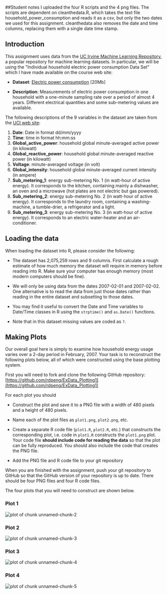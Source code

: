 ##Student notes
I uploaded the four R scripts and the 4 png files. The scripts are dependent on cleanthedata.R, which takes the text file household_power_consumption
and reads it as a csv, but only the two dates we used for this assignment. cleanthedata also removes the date and time columns, replacing them with a single date time stamp.


## Introduction

This assignment uses data from
the <a href="http://archive.ics.uci.edu/ml/">UC Irvine Machine
Learning Repository</a>, a popular repository for machine learning
datasets. In particular, we will be using the "Individual household
electric power consumption Data Set" which I have made available on
the course web site:


* <b>Dataset</b>: <a href="https://d396qusza40orc.cloudfront.net/exdata%2Fdata%2Fhousehold_power_consumption.zip">Electric power consumption</a> [20Mb]

* <b>Description</b>: Measurements of electric power consumption in
one household with a one-minute sampling rate over a period of almost
4 years. Different electrical quantities and some sub-metering values
are available.


The following descriptions of the 9 variables in the dataset are taken
from
the <a href="https://archive.ics.uci.edu/ml/datasets/Individual+household+electric+power+consumption">UCI
web site</a>:

<ol>
<li><b>Date</b>: Date in format dd/mm/yyyy </li>
<li><b>Time</b>: time in format hh:mm:ss </li>
<li><b>Global_active_power</b>: household global minute-averaged active power (in kilowatt) </li>
<li><b>Global_reactive_power</b>: household global minute-averaged reactive power (in kilowatt) </li>
<li><b>Voltage</b>: minute-averaged voltage (in volt) </li>
<li><b>Global_intensity</b>: household global minute-averaged current intensity (in ampere) </li>
<li><b>Sub_metering_1</b>: energy sub-metering No. 1 (in watt-hour of active energy). It corresponds to the kitchen, containing mainly a dishwasher, an oven and a microwave (hot plates are not electric but gas powered). </li>
<li><b>Sub_metering_2</b>: energy sub-metering No. 2 (in watt-hour of active energy). It corresponds to the laundry room, containing a washing-machine, a tumble-drier, a refrigerator and a light. </li>
<li><b>Sub_metering_3</b>: energy sub-metering No. 3 (in watt-hour of active energy). It corresponds to an electric water-heater and an air-conditioner.</li>
</ol>

## Loading the data





When loading the dataset into R, please consider the following:

* The dataset has 2,075,259 rows and 9 columns. First
calculate a rough estimate of how much memory the dataset will require
in memory before reading into R. Make sure your computer has enough
memory (most modern computers should be fine).

* We will only be using data from the dates 2007-02-01 and
2007-02-02. One alternative is to read the data from just those dates
rather than reading in the entire dataset and subsetting to those
dates.

* You may find it useful to convert the Date and Time variables to
Date/Time classes in R using the `strptime()` and `as.Date()`
functions.

* Note that in this dataset missing values are coded as `?`.


## Making Plots

Our overall goal here is simply to examine how household energy usage
varies over a 2-day period in February, 2007. Your task is to
reconstruct the following plots below, all of which were constructed
using the base plotting system.

First you will need to fork and clone the following GitHub repository:
[https://github.com/rdpeng/ExData_Plotting1](https://github.com/rdpeng/ExData_Plotting1)


For each plot you should

* Construct the plot and save it to a PNG file with a width of 480
pixels and a height of 480 pixels.

* Name each of the plot files as `plot1.png`, `plot2.png`, etc.

* Create a separate R code file (`plot1.R`, `plot2.R`, etc.) that
constructs the corresponding plot, i.e. code in `plot1.R` constructs
the `plot1.png` plot. Your code file **should include code for reading
the data** so that the plot can be fully reproduced. You should also
include the code that creates the PNG file.

* Add the PNG file and R code file to your git repository

When you are finished with the assignment, push your git repository to
GitHub so that the GitHub version of your repository is up to
date. There should be four PNG files and four R code files.


The four plots that you will need to construct are shown below. 


### Plot 1


![plot of chunk unnamed-chunk-2](figure/unnamed-chunk-2.png) 


### Plot 2

![plot of chunk unnamed-chunk-3](figure/unnamed-chunk-3.png) 


### Plot 3

![plot of chunk unnamed-chunk-4](figure/unnamed-chunk-4.png) 


### Plot 4

![plot of chunk unnamed-chunk-5](figure/unnamed-chunk-5.png) 


